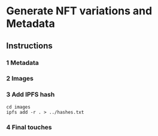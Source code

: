 # Generate NFT variations and Metadata

## Instructions

### 1 Metadata


### 2 Images


### 3 Add IPFS hash

```
cd images
ipfs add -r . > ../hashes.txt
```

### 4 Final touches


